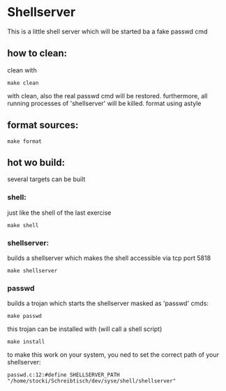 # Shellserver

This is a little shell server which will be started ba a fake passwd cmd

## how to clean:

clean with
```
make clean
```

with clean, also the real passwd cmd will be restored.
furthermore, all running processes of 'shellserver' will be killed.
format using astyle

## format sources:

```
make format
```

## hot wo build:

several targets can be built 

### shell: 

just like the shell of the last exercise

```
make shell
```

### shellserver: 

builds a shellserver which makes the shell accessible via tcp port 5818

```
make shellserver
```

### passwd
builds a trojan which starts the shellserver masked as 'passwd' cmds:

```
make passwd
```

this trojan can be installed with (will call a shell script)


```
make install
```

to make this work on your system, you ned to set the correct path of your shellserver:

```
passwd.c:12:#define SHELLSERVER_PATH "/home/stocki/Schreibtisch/dev/syse/shell/shellserver"
```
